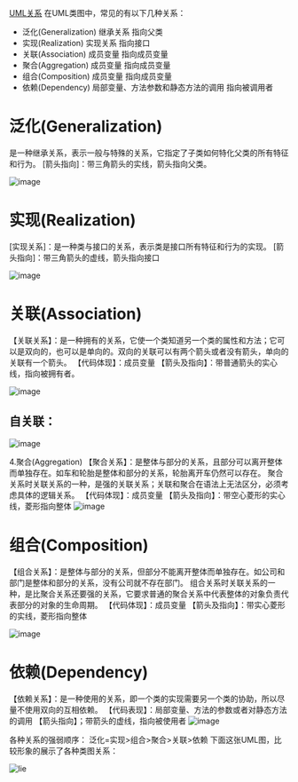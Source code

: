 [UML关系](http://www.open-open.com/lib/view/open1328059700311.html)
在UML类图中，常见的有以下几种关系：
* 泛化(Generalization) 继承关系 指向父类
* 实现(Realization) 实现关系 指向接口
* 关联(Association) 成员变量 指向成员变量
* 聚合(Aggregation) 成员变量 指向成员变量
* 组合(Composition) 成员变量 指向成员变量
* 依赖(Dependency) 局部变量、方法参数和静态方法的调用 指向被调用者

# 泛化(Generalization)
是一种继承关系，表示一般与特殊的关系，它指定了子类如何特化父类的所有特征和行为。
[箭头指向]：带三角箭头的实线，箭头指向父类。

![image](http://note.youdao.com/yws/api/personal/file/WEBc0bdfb5b8048a99ac89144769255e0d6?method=download&shareKey=953c23004a241d458bbca1a18c15370c)

# 实现(Realization)
[实现关系]：是一种类与接口的关系，表示类是接口所有特征和行为的实现。
[箭头指向]：带三角箭头的虚线，箭头指向接口

![image](http://note.youdao.com/yws/api/personal/file/WEBf2e41e25a1668d0da80f66d51dd9d28f?method=download&shareKey=5c37ad1f06fc3b34684b5b0ae8b40444)

# 关联(Association)
【关联关系】：是一种拥有的关系，它使一个类知道另一个类的属性和方法；它可以是双向的，也可以是单向的。双向的关联可以有两个箭头或者没有箭头，单向的关联有一个箭头。
【代码体现】：成员变量
【箭头及指向】：带普通箭头的实心线，指向被拥有者。

![image](http://note.youdao.com/yws/api/personal/file/WEB5958360ebd276cf1f17cfd732f561424?method=download&shareKey=6f6805a563c2047f89ab5259e11d3f74)

## 自关联：
![image](http://note.youdao.com/yws/api/personal/file/WEB8afa1cf89c051b8c2e0befa2993edcde?method=download&shareKey=e8d71b1b6b4c511859eda4e456e26bec)

4.聚合(Aggregation)
【聚合关系】：是整体与部分的关系，且部分可以离开整体而单独存在。如车和轮胎是整体和部分的关系，轮胎离开车仍然可以存在。
聚合关系时关联关系的一种，是强的关联关系；关联和聚合在语法上无法区分，必须考虑具体的逻辑关系。
【代码体现】：成员变量
【箭头及指向】：带空心菱形的实心线，菱形指向整体
![image](http://note.youdao.com/yws/api/personal/file/WEB8567c7c8fc583fb903507443197887d7?method=download&shareKey=c1544de8bf97bc15374a1f0da0a62595)

# 组合(Composition)
【组合关系】：是整体与部分的关系，但部分不能离开整体而单独存在。如公司和部门是整体和部分的关系，没有公司就不存在部门。
组合关系时关联关系的一种，是比聚合关系还要强的关系，它要求普通的聚合关系中代表整体的对象负责代表部分的对象的生命周期。
【代码体现】：成员变量
【箭头及指向】：带实心菱形的实线，菱形指向整体

![image](http://note.youdao.com/yws/api/personal/file/WEB02f477c34ded15c6c7cd002f88e63c21?method=download&shareKey=ade6b8883cbbe8534c9152d6abe35830)

# 依赖(Dependency)
【依赖关系】：是一种使用的关系，即一个类的实现需要另一个类的协助，所以尽量不使用双向的互相依赖。
【代码表现】：局部变量、方法的参数或者对静态方法的调用
【箭头指向】；带箭头的虚线，指向被使用者
![image](http://note.youdao.com/yws/api/personal/file/WEB9fded39d5a645d14d562dcb21f8603fc?method=download&shareKey=2e8d0e8ff87e389063f5bf9810de5d15)

各种关系的强弱顺序：
泛化=实现>组合>聚合>关联>依赖
下面这张UML图，比较形象的展示了各种类图关系：

![lie](http://note.youdao.com/yws/api/personal/file/WEB5df5991e85cc9a826f02fb1399160583?method=download&shareKey=310d06c2ef87f2b0f54cbdb53e79b2a5)




